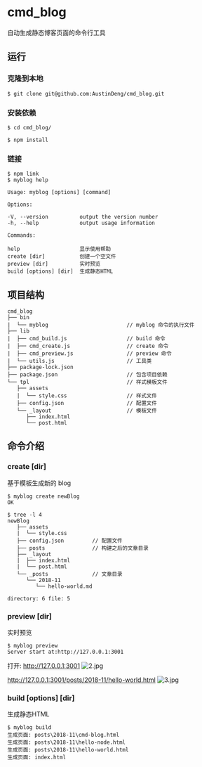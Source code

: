# cmd_blog

自动生成静态博客页面的命令行工具

## 运行

### 克隆到本地
    $ git clone git@github.com:AustinDeng/cmd_blog.git

### 安装依赖
    $ cd cmd_blog/
    
    $ npm install

### 链接

    $ npm link
    $ myblog help
    
    Usage: myblog [options] [command]

    Options:
    
    -V, --version          output the version number
    -h, --help             output usage information
    
    Commands:
    
    help                   显示使用帮助
    create [dir]           创建一个空文件
    preview [dir]          实时预览
    build [options] [dir]  生成静态HTML

## 项目结构
    
    cmd_blog
    ├── bin
    |  └── myblog                         // myblog 命令的执行文件
    ├── lib
    |  ├── cmd_build.js                   // build 命令
    |  ├── cmd_create.js                  // create 命令
    |  ├── cmd_preview.js                 // preview 命令
    |  └── utils.js                       // 工具类
    ├── package-lock.json
    ├── package.json                      // 包含项目依赖
    └── tpl                               // 样式模板文件
       ├── assets
       |  └── style.css                   // 样式文件
       ├── config.json                    // 配置文件
       └── _layout                        // 模板文件
          ├── index.html
          └── post.html

## 命令介绍

### create [dir]

基于模板生成新的 blog

    $ myblog create newBlog
    OK
    
    $ tree -l 4
    newBlog
       ├── assets
       |  └── style.css
       ├── config.json         // 配置文件
       ├── posts               // 构建之后的文章目录 
       ├── _layout
       |  ├── index.html
       |  └── post.html
       └── _posts              // 文章目录 
          └── 2018-11
             └── hello-world.md

    directory: 6 file: 5

### preview [dir]          

实时预览

    $ myblog preview
    Server start at:http://127.0.0.1:3001
    

打开: http://127.0.0.1:3001
![2.jpg](https://i.loli.net/2018/11/18/5bf1276815571.jpg)

http://127.0.0.1:3001/posts/2018-11/hello-world.html
![3.jpg](https://i.loli.net/2018/11/18/5bf127d96e010.jpg)

### build [options] [dir]  

生成静态HTML

    $ myblog build
    生成页面: posts\2018-11\cmd-blog.html
    生成页面: posts\2018-11\hello-node.html
    生成页面: posts\2018-11\hello-world.html
    生成页面: index.html
    